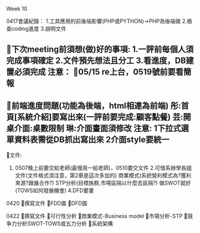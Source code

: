 Week 10

0417會議紀錄：
1.工具應用的前後端影響(PHP或PYTHON)->PHP為後端做
2.檢查coding進度
3.說明文件

📌下次meeting前須想(做)好的事項:
1.一評前每個人須完成事項確定
2.文件預先想法且分工
3.看進度，DB建置必須完成
注意：
📌05/15 re上台，0519號前要看簡報
----------------------------------------------------
📌前端進度問題(功能為後端，html相連為前端)
彤:首頁[系統介紹]要寫出來(一評前要完成:顧客點餐)
芸:開桌介面:桌數限制
琳:介面畫面須修改
注意:
1下拉式選單資料表需從DB抓出寫出來
2介面style要統一
----------------------------------------------------
📌文件:
1. 0507晚上前要交給老師(最慢周一給老師)，0510要交文件
2.可借系辦學長姐文件(文件格式須注意，第2章是這次多加的)
商業模式(系統營利模式為?獲利來源?跟誰合作?)
STP分析(目標族群,市場區隔以什麼去區隔?)
	做SWOT就好(TOWS如何發展機會)
4.DFD要畫

0420
📌撰寫文件
📌FDD圖
📌DFD圖

0422
📌撰寫文件
📌可行性分析
📌商業模式-Business model
📌市場分析-STP
📌競争力分析SWOT-TOWS或五力分析
📌系統架構
